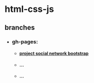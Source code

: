# html-css-js

## branches

* ### gh-pages:

	* #### [project social network bootstrap](https://alexeyaleks.github.io/html-css-js/social-network-bootstrap/profile.html)
	* #### ...
	* #### ...
